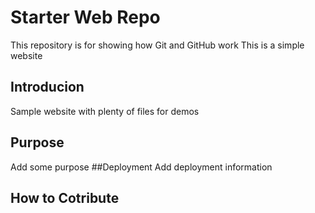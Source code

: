 # Starter Web Repo

This repository is for showing how Git and GitHub work
This is a simple website
## Introducion

Sample website with plenty of files for demos

## Purpose
Add some purpose
##Deployment
Add deployment information


## How to Cotribute